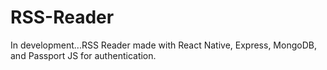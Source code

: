 # RSS-Reader
 In development...RSS Reader made with React Native, Express, MongoDB, and Passport JS for authentication.
